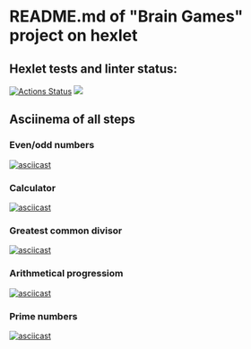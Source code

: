 # README.md of "Brain Games" project on hexlet
## Hexlet tests and linter status:
[![Actions Status](https://github.com/kudrDaniel/java-project-61/workflows/hexlet-check/badge.svg)](https://github.com/kudrDaniel/java-project-61/actions)
<a href="https://codeclimate.com/github/kudrDaniel/java-project-61/maintainability"><img src="https://api.codeclimate.com/v1/badges/e2d7877565d92ebb88dd/maintainability" /></a>
## Asciinema of all steps
### Even/odd numbers
[![asciicast](https://asciinema.org/a/584826.svg)](https://asciinema.org/a/584826)
### Calculator
[![asciicast](https://asciinema.org/a/584827.svg)](https://asciinema.org/a/584827)
### Greatest common divisor
[![asciicast](https://asciinema.org/a/584828.svg)](https://asciinema.org/a/584828)
### Arithmetical progressiom
[![asciicast](https://asciinema.org/a/584829.svg)](https://asciinema.org/a/584829)
### Prime numbers
[![asciicast](https://asciinema.org/a/584830.svg)](https://asciinema.org/a/584830)
